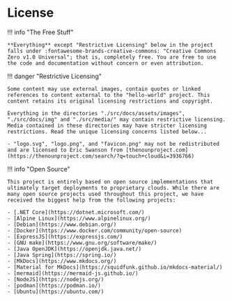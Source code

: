# License

!!! info "The Free Stuff"

    **Everything** except "Restrictive Licensing" below in the project falls under :fontawesome-brands-creative-commons: "Creative Commons Zero v1.0 Universal"; that is, completely free. You are free to use the code and documentation without concern or even attribution.

!!! danger "Restrictive Licensing"

    Some content may use external images, contain quotes or linked references to content external to the "hello-world" project. This content retains its original licensing restrictions and copyright.

    Everything in the directories "./src/docs/assets/images", "./src/docs/img" and "./src/media/" may contain restrictive licensing.
    Media contained in these directories may have stricter licensing restrictions. Read the unique licensing concerns listed below...

    - "logo.svg", "logo.png", and "favicon.png" may not be redistributed and are licensed to Eric Swanson from [thenounproject.com](https://thenounproject.com/search/?q=touch+cloud&i=3936766)

!!! info "Open Source"

    This project is entirely based on open source implementations that ultimately target deployments to proprietary clouds. While there are many open source projects used throughout this project, we have received the biggest help from the following projects:

    - [.NET Core](https://dotnet.microsoft.com/)
    - [Alpine Linux](https://www.alpinelinux.org/)
    - [Debian](https://www.debian.org/)
    - [Docker](https://www.docker.com/community/open-source)
    - [ExpressJS](https://expressjs.com/)
    - [GNU make](https://www.gnu.org/software/make/)
    - [Java OpenJDK](https://openjdk.java.net/)
    - [Java Spring](https://spring.io/)
    - [MkDocs](https://www.mkdocs.org/)
    - [Material for MkDocs](https://squidfunk.github.io/mkdocs-material/)
    - [mermaid](https://mermaid-js.github.io/)
    - [NodeJS](https://nodejs.org/)
    - [podman](https://podman.io/)
    - [Ubuntu](https://ubuntu.com/)
